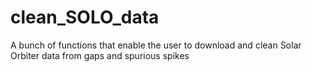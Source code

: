 # clean_SOLO_data
A bunch of functions that enable the user to download and clean Solar Orbiter data from gaps and spurious spikes
